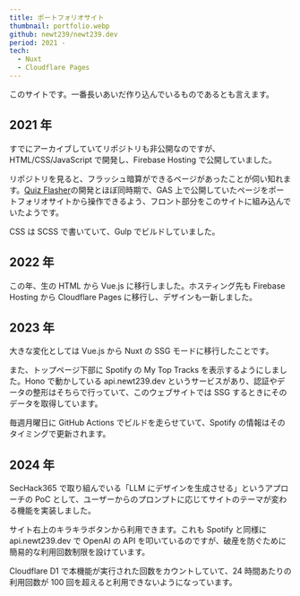 ```yaml
---
title: ポートフォリオサイト
thumbnail: portfolio.webp
github: newt239/newt239.dev
period: 2021 -
tech:
  - Nuxt
  - Cloudflare Pages
---
```


このサイトです。一番長いあいだ作り込んでいるものであるとも言えます。

## 2021 年

すでにアーカイブしていてリポジトリも非公開なのですが、HTML/CSS/JavaScript で開発し、Firebase Hosting で公開していました。

リポジトリを見ると、フラッシュ暗算ができるページがあったことが伺い知れます。[Quiz Flasher](./quiz-flasher)の開発とほぼ同時期で、GAS 上で公開していたページをポートフォリオサイトから操作できるよう、フロント部分をこのサイトに組み込んでいたようです。

CSS は SCSS で書いていて、Gulp でビルドしていました。

## 2022 年

この年、生の HTML から Vue.js に移行しました。ホスティング先も Firebase Hosting から Cloudflare Pages に移行し、デザインも一新しました。

## 2023 年

大きな変化としては Vue.js から Nuxt の SSG モードに移行したことです。

また、トップページ下部に Spotify の My Top Tracks を表示するようにしました。Hono で動かしている api.newt239.dev というサービスがあり、認証やデータの整形はそちらで行っていて、このウェブサイトでは SSG するときにそのデータを取得しています。

毎週月曜日に GitHub Actions でビルドを走らせていて、Spotify の情報はそのタイミングで更新されます。

## 2024 年

SecHack365 で取り組んでいる「LLM にデザインを生成させる」というアプローチの PoC として、ユーザーからのプロンプトに応じてサイトのテーマが変わる機能を実装しました。

サイト右上のキラキラボタンから利用できます。これも Spotify と同様に api.newt239.dev で OpenAI の API を叩いているのですが、破産を防ぐために簡易的な利用回数制限を設けています。

Cloudflare D1 で本機能が実行された回数をカウントしていて、24 時間あたりの利用回数が 100 回を超えると利用できないようになっています。
